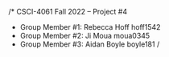 /* CSCI-4061 Fall 2022 – Project #4
 * Group Member #1: Rebecca Hoff hoff1542
 * Group Member #2: Ji Moua moua0345
 * Group Member #3: Aidan Boyle boyle181 /
 
 
